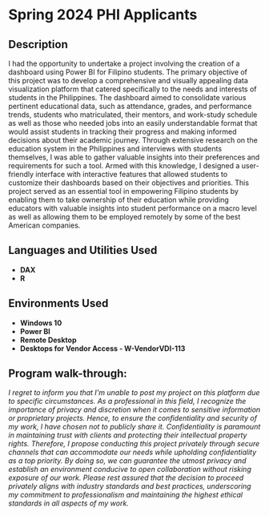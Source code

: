 <h1>Spring 2024 PHI Applicants</h1>


<h2>Description</h2>
I had the opportunity to undertake a project involving the creation of a dashboard using Power BI for Filipino students. The primary objective of this project was to develop a comprehensive and visually appealing data visualization platform that catered specifically to the needs and interests of students in the Philippines. The dashboard aimed to consolidate various pertinent educational data, such as attendance, grades, and performance trends, students who matriculated, their mentors, and work-study schedule as well as those who needed jobs into an easily understandable format that would assist students in tracking their progress and making informed decisions about their academic journey. Through extensive research on the education system in the Philippines and interviews with students themselves, I was able to gather valuable insights into their preferences and requirements for such a tool. Armed with this knowledge, I designed a user-friendly interface with interactive features that allowed students to customize their dashboards based on their objectives and priorities. This project served as an essential tool in empowering Filipino students by enabling them to take ownership of their education while providing educators with valuable insights into student performance on a macro level as well as allowing them to be employed remotely by some of the best American companies.
<br />


<h2>Languages and Utilities Used</h2>

- <b>DAX</b> 
- <b>R</b>

<h2>Environments Used </h2>

- <b>Windows 10</b>
- <b>Power BI</b>
- <b>Remote Desktop</b>
- <b>Desktops for Vendor Access - W-VendorVDI-113</b>

<h2>Program walk-through:</h2>

_<p align="left">
I regret to inform you that I'm unable to post my project on this platform due to specific circumstances. As a professional in this field, I recognize the importance of privacy and discretion when it comes to sensitive information or proprietary projects. Hence, to ensure the confidentiality and security of my work, I have chosen not to publicly share it. Confidentiality is paramount in maintaining trust with clients and protecting their intellectual property rights. Therefore, I propose conducting this project privately through secure channels that can accommodate our needs while upholding confidentiality as a top priority. By doing so, we can guarantee the utmost privacy and establish an environment conducive to open collaboration without risking exposure of our work. Please rest assured that the decision to proceed privately aligns with industry standards and best practices, underscoring my commitment to professionalism and maintaining the highest ethical standards in all aspects of my work. <br/>_



<!--
 ```diff
- text in red
+ text in green
! text in orange
# text in gray
@@ text in purple (and bold)@@
```
--!>
